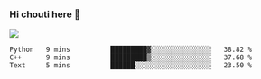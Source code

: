 ### Hi chouti here 👋

![](https://github-readme-stats.vercel.app/api?username=l0nl1f3)

<!--START_SECTION:waka-->
```text
Python   9 mins          █████████▓░░░░░░░░░░░░░░░   38.82 % 
C++      9 mins          █████████▒░░░░░░░░░░░░░░░   37.68 % 
Text     5 mins          ██████░░░░░░░░░░░░░░░░░░░   23.50 % 
```
<!--END_SECTION:waka-->

<!--
**l0nl1f3/l0nl1f3** is a ✨ _special_ ✨ repository because its `README.md` (this file) appears on your GitHub profile.

Here are some ideas to get you started:

- 🔭 I’m currently working on ...
- 🌱 I’m currently learning ...
- 👯 I’m looking to collaborate on ...
- 🤔 I’m looking for help with ...
- 💬 Ask me about ...
- 📫 How to reach me: ...
- 😄 Pronouns: ...
- ⚡ Fun fact: ...
-->

